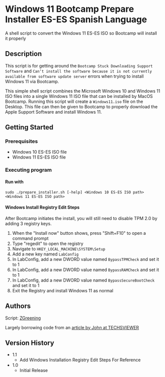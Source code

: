 # Windows 11 Bootcamp Prepare Installer ES-ES Spanish Language

A shell script to convert the Windows 11 ES-ES ISO so Bootcamp will install it properly

## Description

This script is for getting around the `Bootcamp Stuck Downloading Support Software` and `Can’t install the software because it is not currently available from software update server` errors when trying to install Windows 11 via Bootcamp.

This simple shell script combines the Microsoft Windows 10 and Windows 11 ISO files into a single Windows 11 ISO file that can be installed by MacOS Bootcamp. Running this script will create a `Windows11.iso` file on the Desktop. This file can then be given to Bootcamp to properly download the Apple Support Software and install Windows 11.

## Getting Started

### Prerequisites

* Windows 10 ES-ES ISO file
* Windows 11 ES-ES ISO file

### Executing program

#### Run with
```
sudo ./prepare_installer.sh [-help] <Windows 10 ES-ES ISO path> <Windows 11 ES-ES ISO path>
```
#### Windows Install Registry Edit Steps

After Bootcamp initiates the install, you will still need to disable TPM 2.0 by adding 3 registry keys.

1. When the "Install now" button shows, press "Shift+F10" to open a command prompt
2. Type "regedit" to open the registry
3. Navigate to `HKEY_LOCAL_MACHINE\SYSTEM\Setup`
4. Add a new key named `LabConfig`
5. In LabConfig, add a new DWORD value named `BypassTPMCheck` and set it to 1
6. In LabConfig, add a new DWORD value named `BypassRAMCheck` and set it to 1
7. In LabConfig, add a new DWORD value named `BypassSecureBootCheck` and set it to 1
8. Exit the Registry and install Windows 11 as normal

## Authors

Script: [ZGreening](https://github.com/zgreening)

Largely borrowing code from an [article by John at TECHSVIEWER](https://techsviewer.com/how-to-install-windows-11-on-mac-with-boot-camp-assistant/)

## Version History

* 1.1
    * Add Windows Installation Registry Edit Steps For Reference
* 1.0
    * Initial Release
